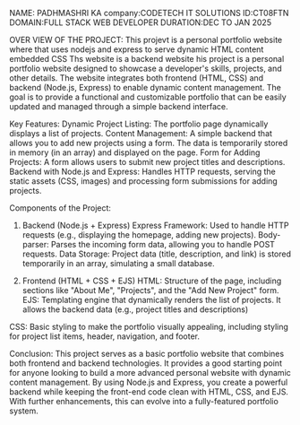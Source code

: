 NAME: PADHMASHRI KA
company:CODETECH IT SOLUTIONS
ID:CT08FTN
DOMAIN:FULL STACK WEB DEVELOPER
DURATION:DEC TO JAN 2025

OVER VIEW OF THE PROJECT:
      This projevt is a personal portfolio website where that uses nodejs and express to serve dynamic HTML content embedded CSS 
      Ths website is a backend website his project is a personal portfolio website designed to showcase a developer's skills, projects, and other details. The website integrates both frontend (HTML, CSS) and backend (Node.js, Express) to enable dynamic content management. The goal is to provide a functional and customizable portfolio that can be easily updated and managed through a simple backend interface.

Key Features:
Dynamic Project Listing: The portfolio page dynamically displays a list of projects.
Content Management: A simple backend that allows you to add new projects using a form. The data is temporarily stored in memory (in an array) and displayed on the page.
Form for Adding Projects: A form allows users to submit new project titles and descriptions.
Backend with Node.js and Express: Handles HTTP requests, serving the static assets (CSS, images) and processing form submissions for adding projects.

Components of the Project:
1. Backend (Node.js + Express)
Express Framework: Used to handle HTTP requests (e.g., displaying the homepage, adding new projects).
Body-parser: Parses the incoming form data, allowing you to handle POST requests.
Data Storage: Project data (title, description, and link) is stored temporarily in an array, simulating a small database.

2. Frontend (HTML + CSS + EJS)
HTML: Structure of the page, including sections like "About Me", "Projects", and the "Add New Project" form.
EJS: Templating engine that dynamically renders the list of projects. It allows the backend data (e.g., project titles and descriptions)

CSS: Basic styling to make the portfolio visually appealing, including styling for project list items, header, navigation, and footer.

Conclusion:
This project serves as a basic portfolio website that combines both frontend and backend technologies. It provides a good starting point for anyone looking to build a more advanced personal website with dynamic content management. By using Node.js and Express, you create a powerful backend while keeping the front-end code clean with HTML, CSS, and EJS. With further enhancements, this can evolve into a fully-featured portfolio system.
